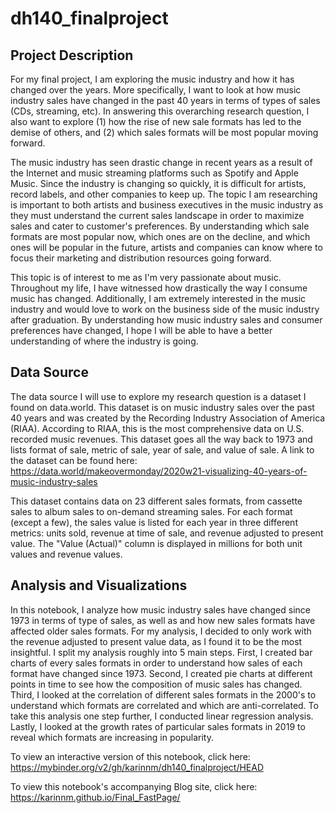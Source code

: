 # dh140_finalproject

## Project Description
For my final project, I am exploring the music industry and how it has changed over the years. More specifically, I want to look at how music industry sales have changed in the past 40 years in terms of types of sales (CDs, streaming, etc). In answering this overarching research question, I also want to explore (1) how the rise of new sale formats has led to the demise of others, and (2) which sales formats will be most popular moving forward.

The music industry has seen drastic change in recent years as a result of the Internet and music streaming platforms such as Spotify and Apple Music. Since the industry is changing so quickly, it is difficult for artists, record labels, and other companies to keep up. The topic I am researching is important to both artists and business executives in the music industry as they must understand the current sales landscape in order to maximize sales and cater to customer's preferences. By understanding which sale formats are most popular now, which ones are on the decline, and which ones will be popular in the future, artists and companies can know where to focus their marketing and distribution resources going forward.

This topic is of interest to me as I'm very passionate about music. Throughout my life, I have witnessed how drastically the way I consume music has changed. Additionally, I am extremely interested in the music industry and would love to work on the business side of the music industry after graduation. By understanding how music industry sales and consumer preferences have changed, I hope I will be able to have a better understanding of where the industry is going.

## Data Source
The data source I will use to explore my research question is a dataset I found on data.world. This dataset is on music industry sales over the past 40 years and was created by the Recording Industry Association of America (RIAA). According to RIAA, this is the most comprehensive data on U.S. recorded music revenues. This dataset goes all the way back to 1973 and lists format of sale, metric of sale, year of sale, and value of sale. A link to the dataset can be found here: https://data.world/makeovermonday/2020w21-visualizing-40-years-of-music-industry-sales

This dataset contains data on 23 different sales formats, from cassette sales to album sales to on-demand streaming sales. For each format (except a few), the sales value is listed for each year in three different metrics: units sold, revenue at time of sale, and revenue adjusted to present value. The "Value (Actual)" column is displayed in millions for both unit values and revenue values.

## Analysis and Visualizations
In this notebook, I analyze how music industry sales have changed since 1973 in terms of type of sales, as well as and how new sales formats have affected older sales formats. For my analysis, I decided to only work with the revenue adjusted to present value data, as I found it to be the most insightful. I split my analysis roughly into 5 main steps. First, I created bar charts of every sales formats in order to understand how sales of each format have changed since 1973. Second, I created pie charts at different points in time to see how the composition of music sales has changed. Third, I looked at the correlation of different sales formats in the 2000's to understand which formats are correlated and which are anti-correlated. To take this analysis one step further, I conducted linear regression analysis. Lastly, I looked at the growth rates of particular sales formats in 2019 to reveal which formats are increasing in popularity. 

To view an interactive version of this notebook, click here: https://mybinder.org/v2/gh/karinnm/dh140_finalproject/HEAD

To view this notebook's accompanying Blog site, click here: https://karinnm.github.io/Final_FastPage/
